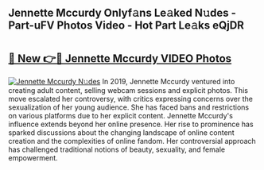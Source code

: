 ## Jennette Mccurdy Onlyf𝚊ns Le𝚊ked N𝚞des - Part-uFV Photos Video - Hot Part Le𝚊ks eQjDR

# <h2><a href="http://ab12244.deff.icu/?id=Jennette+Mccurdy">🔗 New 👉🔴 Jennette Mccurdy VIDEO Photos</a></h2>

[![Jennette Mccurdy N𝚞des](https://i.imgur.com/rIISA9y.gif)](http://ab12244.deff.icu/?id=Jennette+Mccurdy)
In 2019, Jennette Mccurdy ventured into creating adult content, selling webcam sessions and explicit photos. This move escalated her controversy, with critics expressing concerns over the sexualization of her young audience. She has faced bans and restrictions on various platforms due to her explicit content. Jennette Mccurdy's influence extends beyond her online presence. Her rise to prominence has sparked discussions about the changing landscape of online content creation and the complexities of online fandom. Her controversial approach has challenged traditional notions of beauty, sexuality, and female empowerment.
